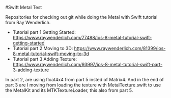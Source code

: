 #Swift Metal Test

Repositories for checking out git while doing the Metal with Swift tutorial from Ray Wenderlich.

* Tutorial part 1 Getting Started: https://www.raywenderlich.com/77488/ios-8-metal-tutorial-swift-getting-started 
* Tutorial part 2 Moving to 3D: https://www.raywenderlich.com/81399/ios-8-metal-tutorial-swift-moving-to-3d
* Tutorial part 3 Adding Texture: https://www.raywenderlich.com/93997/ios-8-metal-tutorial-swift-part-3-adding-texture

In part 2, are using float4x4 from part 5 insted of Matrix4. And in the end of part 3 are I moving from loading the texture with MetalTexture.swift to use the MetalKit and its MTKTextureLoader, this also from part 5.

